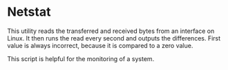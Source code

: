 # Netstat

This utility reads the transferred and received bytes from an interface on Linux.
It then runs the read every second and outputs the differences. 
First value is always incorrect, because it is compared to a zero value.

This script is helpful for the monitoring of a system.

